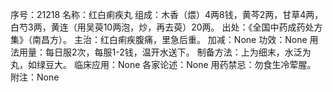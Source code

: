 序号：21218
名称：红白痢疾丸
组成：木香（煨）4两8钱，黄芩2两，甘草4两，白芍3两，黄连（用吴萸10两泡，炒，再去萸）20两。
出处：《全国中药成药处方集》（南昌方）。
主治：红白痢疾腹痛，里急后重。
加减：None
功效：None
用法用量：每日服2次，每服1-2钱，温开水送下。
制备方法：上为细末，水泛为丸，如绿豆大。
临床应用：None
各家论述：None
用药禁忌：勿食生冷荤腥。
附注：None
